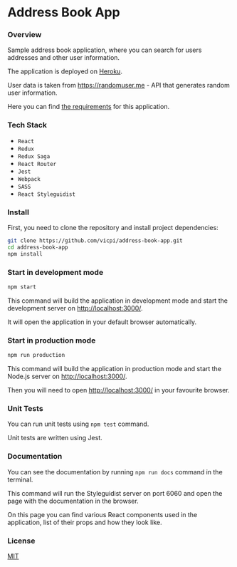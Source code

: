 # Address Book App

### Overview

Sample address book application, where you can search for users addresses and other user information.

The application is deployed on [Heroku](https://still-harbor-84129.herokuapp.com/).

User data is taken from https://randomuser.me - API that generates random user information.

Here you can find [the requirements](https://github.com/vicpi/address-book-app/blob/master/REQUIREMENTS.md) for this application.

### Tech Stack

- `React`
- `Redux`
- `Redux Saga`
- `React Router`
- `Jest`
- `Webpack`
- `SASS`
- `React Styleguidist`

### Install

First, you need to clone the repository and install project dependencies:

```sh
git clone https://github.com/vicpi/address-book-app.git
cd address-book-app
npm install
```

### Start in development mode

```sh
npm start
```

This command will build the application in development mode and start the development server on [http://localhost:3000/](http://localhost:3000/).

It will open the application in your default browser automatically.

### Start in production mode

```sh
npm run production
```

This command will build the application in production mode and start the Node.js server on [http://localhost:3000/](http://localhost:3000/).

Then you will need to open [http://localhost:3000/](http://localhost:3000/) in your favourite browser.

### Unit Tests

You can run unit tests using ```npm test``` command. 

Unit tests are written using Jest.

### Documentation

You can see the documentation by running `npm run docs` command in the terminal.

This command will run the Styleguidist server on port 6060 and open the page with the documentation in the browser.

On this page you can find various React components used in the application, list of their props and how they look like.

### License

[MIT](https://github.com/vicpi/address-book-app/blob/master/LICENSE)